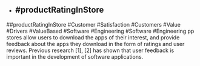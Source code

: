 - ## #productRatingInStore
##productRatingInStore #Customer #Satisfaction #Customers #Value #Drivers #ValueBased #Software #Engineering #Software #Engineering 
pp stores allow users to download the apps of their interest, and provide feedback about the apps they download in the form of ratings and user reviews. Previous research [1], [2] has shown that user feedback is important in the development of software applications.

